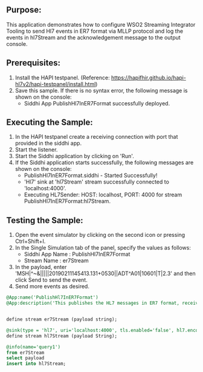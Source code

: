 
## Purpose:
This application demonstrates how to configure WSO2 Streaming Integrator Tooling to send Hl7 events in ER7 format via MLLP protocol and log the events in hl7Stream and the acknowledgement message to the output console.

## Prerequisites:
1. Install the HAPI testpanel. (Reference: https://hapifhir.github.io/hapi-hl7v2/hapi-testpanel/install.html)
2. Save this sample. If there is no syntax error, the following message is shown on the console:
    - Siddhi App PublishHl7InER7Format successfully deployed.

## Executing the Sample:
1. In the HAPI testpanel create a receiving connection with port that provided in the siddhi app.
2. Start the listener.
3. Start the Siddhi application by clicking on 'Run'.
4. If the Siddhi application starts successfully, the following messages are shown on the console:
    * PublishHl7InER7Format.siddhi - Started Successfully!
	* 'Hl7' sink at 'hl7Stream' stream successfully connected to 'localhost:4000'.
	* Executing HL7Sender: HOST: localhost, PORT: 4000 for stream PublishHl7InER7Format:hl7Stream.

## Testing the Sample:
1. Open the event simulator by clicking on the second icon or pressing Ctrl+Shift+I.
2. In the Single Simulation tab of the panel, specify the values as follows:
    * Siddhi App Name  : PublishHl7InER7Format
    * Stream Name      : er7Stream
3. In the payload, enter 'MSH|^~\&|||||20190211145413.131+0530||ADT^A01|10601|T|2.3' and then click Send to send the event.
4. Send more events as desired.

```sql
@App:name('PublishHl7InER7Format')
@App:description('This publishes the HL7 messages in ER7 format, receives and logs the acknowledgement message in the console using MLLP protocol and custom text mapping.')


define stream er7Stream (payload string);

@sink(type = 'hl7', uri='localhost:4000', tls.enabled='false', hl7.encoding='er7', @map(type='text', @payload('{{payload}}')))
define stream hl7Stream (payload String);

@info(name='query1')
from er7Stream
select payload
insert into hl7Stream;
```